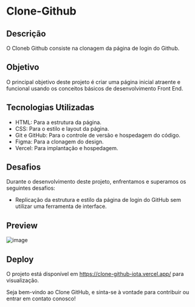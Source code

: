 # Clone-Github

## Descrição

O Cloneb Github consiste na clonagem da página de login do Github.

## Objetivo

O principal objetivo deste projeto é criar uma página inicial atraente e funcional usando os conceitos básicos de desenvolvimento Front End.

## Tecnologias Utilizadas

- HTML: Para a estrutura da página.
- CSS: Para o estilo e layout da página.
- Git e GitHub: Para o controle de versão e hospedagem do código.
- Figma: Para a clonagem do design.
- Vercel: Para implantação e hospedagem.

## Desafios

Durante o desenvolvimento deste projeto, enfrentamos e superamos os seguintes desafios:

- Replicação da estrutura e estilo da página de login do GitHub sem utilizar uma ferramenta de interface.

## Preview

![image](https://github.com/oliveira-k/Clone-Github/assets/140715453/5a6ab2b7-c3d5-4890-b529-f274ed21718d)



## Deploy

O projeto está disponível em https://clone-github-iota.vercel.app/ para visualização.

Seja bem-vindo ao Clone GitHub, e sinta-se à vontade para contribuir ou entrar em contato conosco!

